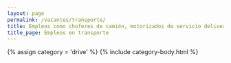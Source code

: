 ```yaml
---
layout: page
permalink: /vacantes/transporte/
title: Empleos como choferes de camión, motorizados de servicio delivery y más en Panamá
title_page: Empleos en transporte
---
```


{% assign category = 'drive' %}
{% include category-body.html %}